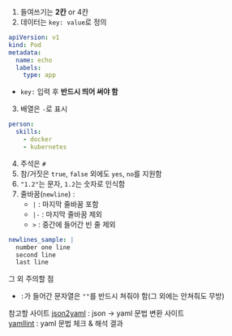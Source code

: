 1. 들여쓰기는 **2칸** or 4칸
2. 데이터는 `key: value`로 정의
```yaml
apiVersion: v1
kind: Pod
metadata:
  name: echo
  labels:
    type: app
```
- `key:` 입력 후 **반드시 띄어 써야 함**

3. 배열은 `-`로 표시
```yaml
person:
  skills:
    - docker
    - kubernetes
```

4. 주석은 `#`
5. 참/거짓은 `true`, `false` 외에도 `yes`, `no`를 지원함
6. `"1.2"`는 문자, `1.2`는 숫자로 인식함
7. 줄바꿈(`newline`) :
	- `|` : 마지막 줄바꿈 포함 
	- `|-`  : 마지막 줄바꿈 제외
	- `>` : 중간에 들어간 빈 줄 제외
```yaml
newlines_sample: |
  number one line
  second line
  last line
```

그 외 주의할 점
- `:`가 들어간 문자열은 `""`를 반드시 쳐줘야 함(그 외에는 안쳐줘도 무방)

참고할 사이트
[json2yaml](https://www.json2yaml.com) : json -> yaml 문법 변환 사이트  
[yamllint](http://www.yamllint.com) : yaml 문법 체크 & 해석 결과